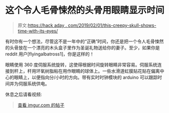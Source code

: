 # 这个令人毛骨悚然的头骨用眼睛显示时间

> 原文:[https://hack aday . com/2019/02/01/this-creepy-skull-shows-time-with-its-eyes/](https://hackaday.com/2019/02/01/this-creepy-skull-shows-time-with-its-eyes/)

有时你有一个想法，尽管这不是一年中的“正确”时间，你还是把一个令人毛骨悚然的头骨放在一个漂亮的木头盒子里作为圣诞礼物送给你的妻子。至少，如果你是 reddit 用户[flyingalbatross1]，你是这样的！

眼睛使用 360 度伺服系统旋转，这使得根据时间旋转眼睛非常容易。伺服系统连接到杆上，杆用环氧树脂粘在用作眼睛的球体上。一些水滑道虹膜贴花贴在偏离中心的眼睛上，以便指向分/小时的方向。带有实时时钟模块的 arduino 可以跟踪时间并为伺服系统供电。

休息之后请看视频:

> [查看 imgur.com 的帖子](https://imgur.com/hyJyTfc)